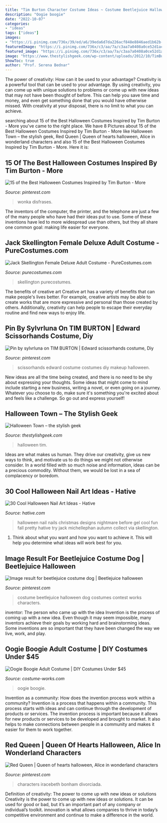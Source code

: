 ```yaml
---
title: "Tim Burton Character Costume Ideas ~ Costume Beetlejuice Halloween Dog Costumes Contest Works Characters"
description: "Oogie boogie"
date: "2022-10-07"
categories:
- "ideas"
tags: ["ideas"]
images:
- "https://i.pinimg.com/736x/39/ed/a6/39eda6d7da226acf848e8846aed1b62b--edward-scissorhands-tim-burton.jpg"
featuredImage: "https://i.pinimg.com/736x/c3/aa/7a/c3aa7a0408a0ce52d1acb7ab90b7cefb.jpg"
featured_image: "https://i.pinimg.com/736x/c3/aa/7a/c3aa7a0408a0ce52d1acb7ab90b7cefb.jpg"
image: "https://www.thestylishgeek.com/wp-content/uploads/2012/10/TimBurtonOutfit2-652x1024.jpg"
ShowToc: true
author: "Prof. Serena Bednar"
---
```



The power of creativity: How can it be used to your advantage?
Creativity is a powerful tool that can be used to your advantage. By using creativity, you can come up with unique solutions to problems or come up with new ideas that may not have been thought of before. This can help you save time and money, and even get something done that you would have otherwise missed. With creativity at your disposal, there is no limit to what you can achieve.

	

		
searching about 15 of the Best Halloween Costumes Inspired by Tim Burton - More you've came to the right place. We have 8 Pictures about 15 of the Best Halloween Costumes Inspired by Tim Burton - More like Halloween Town – the stylish geek, Red Queen | Queen of hearts halloween, Alice in wonderland characters and also 15 of the Best Halloween Costumes Inspired by Tim Burton - More. Here it is:
		
    
## 15 Of The Best Halloween Costumes Inspired By Tim Burton - More

<img loading=lazy src="https://i.pinimg.com/736x/5e/7f/4a/5e7f4a5248152cad3dd1b899552222e3.jpg" onerror="this.onerror=null;this.src='https://tse2.mm.bing.net/th?id=OIP.0k5PWIIfH6-ZuY38J-7tsQHaHa&amp;pid=15.1';" alt="15 of the Best Halloween Costumes Inspired by Tim Burton - More">

_Source: pinterest.com_

>wonka disfrases. 

	

The inventors of the computer, the printer, and the telephone are just a few of the many people who have had their ideas put to use. Some of these inventions have led to more widespread use than others, but they all share one common goal: making life easier for everyone.

    
## Jack Skellington Female Deluxe Adult Costume - PureCostumes.com

<img loading=lazy src="https://www.purecostumes.com/mm5/graphics/00000001/D14037_full_1.jpg" onerror="this.onerror=null;this.src='https://tse3.mm.bing.net/th?id=OIP.n4e_Qp4GtIYS9hupafmFZAHaLO&amp;pid=15.1';" alt="Jack Skellington Female Deluxe Adult Costume - PureCostumes.com">

_Source: purecostumes.com_

>skellington purecostumes. 

	

The benefits of creative art
Creative art has a variety of benefits that can make people's lives better. For example, creative artists may be able to create works that are more expressive and personal than those created by others. Additionally, creativity can help people to escape their everyday routine and find new ways to enjoy life.

    
## Pin By Sylvrluna On TIM BURTON | Edward Scissorhands Costume, Diy

<img loading=lazy src="https://i.pinimg.com/736x/39/ed/a6/39eda6d7da226acf848e8846aed1b62b--edward-scissorhands-tim-burton.jpg" onerror="this.onerror=null;this.src='https://tse2.mm.bing.net/th?id=OIP.50hDm-SiXfykn6ZSQBTrTAHaLH&amp;pid=15.1';" alt="Pin by sylvrluna on TIM BURTON | Edward scissorhands costume, Diy">

_Source: pinterest.com_

>scissorhands edward costume costumes diy makeup halloween. 

	

New ideas are all the time being created, and there is no need to be shy about expressing your thoughts. Some ideas that might come to mind include starting a new business, writing a novel, or even going on a journey. Whatever you choose to do, make sure it's something you're excited about and feels like a challenge. So go out and express yourself!

    
## Halloween Town – The Stylish Geek

<img loading=lazy src="https://www.thestylishgeek.com/wp-content/uploads/2012/10/TimBurtonOutfit2-652x1024.jpg" onerror="this.onerror=null;this.src='https://tse1.mm.bing.net/th?id=OIP.gmm2tm3ZLgW9csLX3hhhdgHaLo&amp;pid=15.1';" alt="Halloween Town – the stylish geek">

_Source: thestylishgeek.com_

>halloween tim. 

	

Ideas are what makes us human. They drive our creativity, give us new ways to think, and motivate us to do things we might not otherwise consider. In a world filled with so much noise and information, ideas can be a precious commodity. Without them, we would be lost in a sea of complacency or boredom.

    
## 30 Cool Halloween Nail Art Ideas - Hative

<img loading=lazy src="https://hative.com/wp-content/uploads/2014/10/halloween-nail-art-ideas/26-halloween-nail-art.jpg" onerror="this.onerror=null;this.src='https://tse4.mm.bing.net/th?id=OIP.2EapRS18s7e7ay7yV8i9CgHaJo&amp;pid=15.1';" alt="30 Cool Halloween Nail Art Ideas - Hative">

_Source: hative.com_

>halloween nail nails christmas designs nightmare before gel cool fun fall pretty hative try jack michellephan autumn collect via skellington. 

	

1. Think about what you want and how you want to achieve it. This will help you determine what ideas will work best for you. 

    
## Image Result For Beetlejuice Costume Dog | Beetlejuice Halloween

<img loading=lazy src="https://i.pinimg.com/736x/c3/aa/7a/c3aa7a0408a0ce52d1acb7ab90b7cefb.jpg" onerror="this.onerror=null;this.src='https://tse3.mm.bing.net/th?id=OIP.2Icx0Zg0HKc_Gq8AJsIW1gAAAA&amp;pid=15.1';" alt="Image result for beetlejuice costume dog | Beetlejuice halloween">

_Source: pinterest.com_

>costume beetlejuice halloween dog costumes contest works characters. 

	

inventor: The person who came up with the idea
Invention is the process of coming up with a new idea. Even though it may seem impossible, many inventors achieve their goals by working hard and brainstorming ideas. Some inventions are so important that they have been changed the way we live, work, and play.

    
## Oogie Boogie Adult Costume | DIY Costumes Under $45

<img loading=lazy src="https://photos.costume-works.com/full/oogie_boogie10.jpg" onerror="this.onerror=null;this.src='https://tse3.mm.bing.net/th?id=OIP.oHzZ-IdGsmmYTvcoDB1ntgAAAA&amp;pid=15.1';" alt="Oogie Boogie Adult Costume | DIY Costumes Under $45">

_Source: costume-works.com_

>oogie boogie. 

	

Invention as a community: How does the invention process work within a community?
Invention is a process that happens within a community. This process starts with ideas and can continue through the development of products or services. The invention process is important because it allows for new products or services to be developed and brought to market. It also helps to make connections between people in a community and makes it easier for them to work together.

    
## Red Queen | Queen Of Hearts Halloween, Alice In Wonderland Characters

<img loading=lazy src="https://i.pinimg.com/736x/9c/dd/0c/9cdd0c8192609b63dad7071c616fb703.jpg" onerror="this.onerror=null;this.src='https://tse4.mm.bing.net/th?id=OIP._MDk542PtderA8kPF9WJiQHaKa&amp;pid=15.1';" alt="Red Queen | Queen of hearts halloween, Alice in wonderland characters">

_Source: pinterest.com_

>characters iracebeth bonham divorciada. 

	

Definition of creativity: The power to come up with new ideas or solutions
Creativity is the power to come up with new ideas or solutions. It can be used for good or bad, but it’s an important part of any company or individual’s toolkit. innovation is what allows companies to thrive in today’s competitive environment and continue to make a difference in the world.

